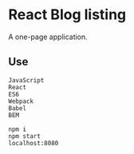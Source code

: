 # React Blog listing
A one-page application.

## Use
```
JavaScript
React
ES6
Webpack
Babel
BEM

```

```
npm i
npm start
localhost:8080

```
